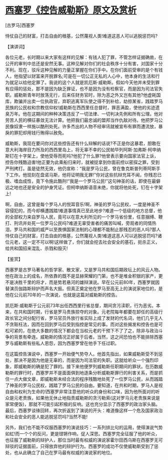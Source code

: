 # [西塞罗《控告威勒斯》原文及赏析](https://www.vrrw.net/wx/14767.html)

[古罗马]西塞罗

恃仗自己的财富，打击自由的根基，公然蔑视人类!难道这恶人可以逃脱惩罚吗?

【演讲词】

各位元老，长时期以来大家有这样的见解：有钱人犯了罪，不管怎样证据确凿，在公开的审判中总还是安然无事。这种见解对你们的社会秩序十分有害，对国家十分不利。现在，驳斥这种见解的力量正掌握在你们手中。在你们面前受审的是个有钱人，他指望以财富来开脱罪名;可是在一切公正无私的人心中，他本身的生活和行为就足以给他定罪了。我说的这个人就是凯厄斯·威勒斯。假如今天他并未受到罪有应得的惩处，那不是因为缺乏罪证，也不是因为没有检察官，而是因为司法官失职。威勒斯青年时放荡无行，后来任财务官时，除为恶之外又岂有其他?他虚耗国库，欺骗并出卖一位执政官，弃职逃离军队使之得不到补给，劫掠某省，践踏罗马民族的公民权和宗教信仰权!威勒斯在西西里任总督时，罪恶满盈，使他的劣迹遗臭万年。他在这期间的种种决策违反了一切法律、一切判决先例和所有公理。他对劳苦人民的横征暴敛无法计算。他把我们最忠诚的盟邦当作仇敌对待。他把罗马公民像奴隶一样施以酷刑处死。许多杰出的人物不经审讯就被宣布有罪而遭流放，暴戾的罪犯却用钱行贿得以赦免。

威勒斯，我现在要问你对这些控告还有什么辩解的话说?不正是你这暴君，胆敢在意大利海岸目力所及的西西里岛上，将无辜不幸的公民帕毕列阿斯·加弗斯·柯申纳斯钉在十字架上，使他受辱而死吗?他犯了什么罪?他曾表示要向国家法官上诉，控告你残酷迫害!他正要为此乘船归来时，就被捉拿到你面前控以密探之罪，受到严刑拷打。虽是徒然无效，他仍宣称：“我是罗马公民，曾在鲁克斯普列蒂阿斯手下工作。他现刻在盘诺马斯，他将证明我无罪!”你对这些抗辩充耳不闻，你残忍已极、嗜血成性，竟下令施此酷刑!“我是一个罗马公民!”这句神圣的话，即使在最僻远之地也还是安全的护身凭证。但柯申纳斯语音未绝，你就将他处死，钉在十字架上!

啊，自由，这曾是每个罗马人的悦耳音乐!啊，神圣的罗马公民权，一度是神圣不容侵犯的，而今却横遭践踏!难道事情真已至此地步?难道一个低级的地方总督，他的全部权力来自罗马人民，竟可以在意大利所见的一个罗马省份里，任意捆缚、鞭打、刑讯并处死一位罗马公民吗?难道无辜受害者的痛苦叫喊，旁观者的同情热泪，罗马共和国的威严以至畏惧国家法制的心理都不能制止那残忍的恶人吗?那人恃仗自己的财富，打击自由的根基，公然蔑视人类!难道这恶人可以逃脱惩罚吗?诸位元老，这一定不可以啊!这样做了，你们就会挖去社会安全的基石，扼杀正义，给共和国招来混乱、杀戮和毁灭!



【鉴赏】

西塞罗是古罗马著名的哲学家、散文家，又是罗马共和国后期政坛上的风云人物。他在政治上的成名，所依靠的既不是显赫荣耀的门第，也不是堆金积银的家产，更不是决胜千里的将才，而是势若悬河的雄辩演说。早在公元前80年，西塞罗就因替演员伽路斯辩护而声名大振。但真正奠定他在罗马至高无上的演说家地位的，是他在公元前70年的一次演说，也就是这篇对威勒斯的控告。

凯厄斯·威勒斯于公元前73年出任西西里行省总督，期间贪污渎职，行为恶劣。本来，在共和国时期，行省是罗马贵族掠夺的对象。元老院每年都要在卸任的高级行政长官之间分配行省，罗马官员外放行省实际上成了发财的代名词，他们几乎无人不贪赃枉法，因而在回到罗马后受到指控是常见的事。而对这些揭发和控告也是可松可紧的，在绝大多数的情况下都会在当权元老的干预下不了了之，除非与政治斗争的背景有牵连。威勒斯的情况正好属于后者。当然，这之间恐怕也不能排除西塞罗与威勒斯有些私人恩怨，因为西塞罗曾在他手下任过职。

在这篇控告演说中，西塞罗一开始便气势夺人。他首先指出，如果威勒斯受不到惩处，那决不是因为他是无辜的，而是因为司法官的失职。这就给听众一个强烈印象，即威勒斯的确是犯了罪的。接下来他便罗列威勒斯任职期间的罪状。在历数威勒斯的罪行时，西塞罗并不是面面俱到地逐条分析威勒斯罪行的利害关系，而是抓住一点大做文章，即威勒斯未经合法的程序残酷地处死了一位罗马公民，从而践踏了神圣的罗马公民权，践踏了罗马公民的自由。要知道，在共和时期，罗马人是视自由和权利为生命的!西塞罗非常注意他的听众的身份和口味，因为他所面对的听众是元老贵族，如果他无休止地指责威勒斯的贪污勒索(这对罗马元老贵族来说是家常便饭)，那就不可能引起积极的反响。这也充分显示了西塞罗的政治家头脑。最后，西塞罗谈锋回转，再次折返到了演说的开头：难道像这样一个危及国家政治和社会安全的恶人能逃脱惩罚吗?当然不能!

另外，我们也不能不叹服西塞罗的演说技巧：一系列排比句的运用，使得演说气势如虹!而一个个的反问，更是铿锵作响，促人深思。西塞罗完全征服了他的听众，也征服了威勒斯的辩护人，那位当时最有权威的演说家霍尔田西乌斯在西塞罗无可辩驳的证据面前，只得放弃他的辩护行为。西塞罗的成功不仅使威勒斯受到了惩处，也从此确立了自己在罗马最有权威的演说家的地位。

